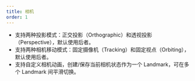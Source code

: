 ```yaml
---
title: 相机
order: 1
---
```


* 支持两种投影模式：正交投影（Orthographic）和透视投影（Perspective），默认使用后者。
* 支持两种相机移动模式：固定摄像机（Tracking）和固定视点（Orbiting），默认使用后者。
* 支持自定义相机动画，创建/保存当前相机状态作为一个 Landmark，可在多个 Landmark 间平滑切换。